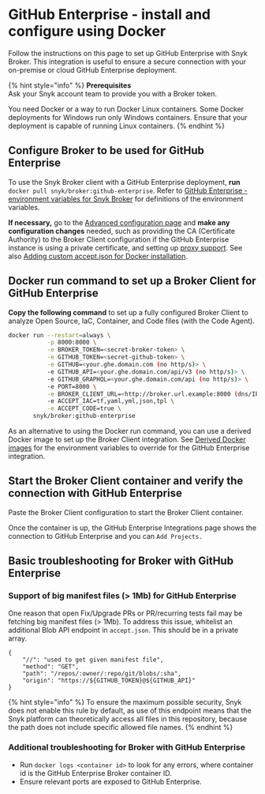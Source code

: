 # GitHub Enterprise - install and configure using Docker

Follow the instructions on this page to set up GitHub Enterprise with Snyk Broker. This integration is useful to ensure a secure connection with your on-premise or cloud GitHub Enterprise deployment.

{% hint style="info" %}
**Prerequisites**\
Ask your Snyk account team to provide you with a Broker token.

You need Docker or a way to run Docker Linux containers. Some Docker deployments for Windows run only Windows containers. Ensure that your deployment is capable of running Linux containers.
{% endhint %}

## Configure Broker to be used for GitHub Enterprise

To use the Snyk Broker client with a GitHub Enterprise deployment, **run** `docker pull snyk/broker:github-enterprise`. Refer to [GitHub Enterprise - environment variables for Snyk Broker](github-enterprise-environment-variables-for-snyk-broker.md) for definitions of the environment variables.

**If necessary,** go to the [Advanced configuration page](../advanced-configuration-for-snyk-broker-docker-installation/) and **make any configuration changes** needed, such as providing the CA (Certificate Authority) to the Broker Client configuration if the GitHub Enterprise instance is using a private certificate, and setting up [proxy support](https://docs.snyk.io/integrations/snyk-broker/set-up-snyk-broker/how-to-install-and-configure-your-snyk-broker-client#proxy-support). See also [Adding custom accept.json for Docker installation](broken-reference).

## Docker run command to set up a Broker Client for GitHub Enterprise

**Copy the following command** to set up a fully configured Broker Client to analyze Open Source, IaC, Container, and Code files (with the Code Agent).

```bash
docker run --restart=always \
           -p 8000:8000 \
           -e BROKER_TOKEN=<secret-broker-token> \
           -e GITHUB_TOKEN=<secret-github-token> \
           -e GITHUB=<your.ghe.domain.com (no http/s)> \
           -e GITHUB_API=<your.ghe.domain.com/api/v3 (no http/s)> \
           -e GITHUB_GRAPHQL=<your.ghe.domain.com/api (no http/s)> \
           -e PORT=8000 \
           -e BROKER_CLIENT_URL=<http://broker.url.example:8000 (dns/IP:port)> \
           -e ACCEPT_IAC=tf,yaml,yml,json,tpl \
           -e ACCEPT_CODE=true \
       snyk/broker:github-enterprise
```

As an alternative to using the Docker run command, you can use a derived Docker image to set up the Broker Client integration. See [Derived Docker images](../derived-docker-images-for-broker-client-integrations-and-container-registry-agent.md) for the environment variables to override for the GitHub Enterprise integration.

## Start the Broker Client container and verify the connection with GitHub Enterprise

Paste the Broker Client configuration to start the Broker Client container.

Once the container is up, the GitHub Enterprise Integrations page shows the connection to GitHub Enterprise and you can `Add Projects.`

## Basic troubleshooting for Broker with GitHub Enterprise

### **Support of big manifest files (> 1Mb) for GitHub Enterprise**

One reason that open Fix/Upgrade PRs or PR/recurring tests fail may be fetching big manifest files (> 1Mb). To address this issue, whitelist an additional Blob API endpoint in `accept.json`. This should be in a private array.

```
{
    "//": "used to get given manifest file",
    "method": "GET",
    "path": "/repos/:owner/:repo/git/blobs/:sha",
    "origin": "https://${GITHUB_TOKEN}@${GITHUB_API}"
}
```

{% hint style="info" %}
To ensure the maximum possible security, Snyk does not enable this rule by default, as use of this endpoint means that the Snyk platform can theoretically access all files in this repository, because the path does not include specific allowed file names.
{% endhint %}

### **Additional troubleshooting for Broker with GitHub Enterprise**

* Run `docker logs <container id>` to look for any errors, where container id is the GitHub Enterprise Broker container ID.
* Ensure relevant ports are exposed to GitHub Enterprise.
